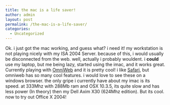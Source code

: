 ```yaml
---
title: the mac is a life saver!
author: admin
layout: post
permalink: /the-mac-is-a-life-saver/
categories:
  - Uncategorized
---
```

Ok. i just got the mac working, and guess what? i need it! my workstation is not playing nicely with my ISA 2004 Server. because of this, i would usually be disconnected from the web. well, actually i probably wouldent. i **could** use my laptop, but me being lazy, started using the imac, and it works great. Currently playing with [OmniWeb][1] and it is pretty cool! i like [Safari][2], but omniweb has so many cool features. i would love to see these on a windows browser. the only gripe i currently have about my imac is its speed. at 333Mhz with 288Mb ram and OSX 10.3.5, its quite slow and has less power (In theory) then my Dell Axim X30 (624Mhz edition). But its cool. now to try out Office X 2004!

 [1]: http://www.omnigroup.com/applications/omniweb/
 [2]: http://www.apple.com/safari